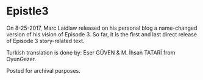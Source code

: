 # Epistle3
On 8-25-2017, Marc Laidlaw released on his personal blog a name-changed version of his vision of Episode 3. So far, it is the first and last direct release of Episode 3 story-related text.

Turkish translation is done by: Eser GÜVEN & M. İhsan TATARİ from OyunGezer.

Posted for archival purposes.
